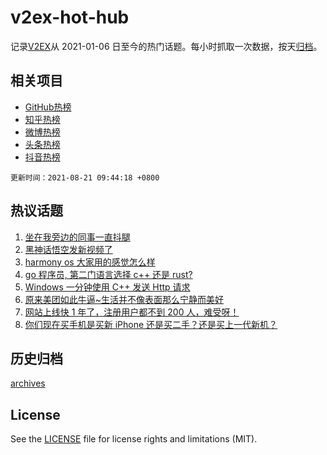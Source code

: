 # v2ex-hot-hub

 记录[V2EX](https://www.v2ex.com/)从 2021-01-06 日至今的热门话题。每小时抓取一次数据，按天[归档](archives)。
 
 ## 相关项目

- [GitHub热榜](https://github.com/lonnyzhang423/github-hot-hub)
- [知乎热榜](https://github.com/lonnyzhang423/zhihu-hot-hub)
- [微博热榜](https://github.com/lonnyzhang423/weibo-hot-hub)
- [头条热榜](https://github.com/lonnyzhang423/toutiao-hot-hub)
- [抖音热榜](https://github.com/lonnyzhang423/douyin-hot-hub)


 `更新时间：2021-08-21 09:44:18 +0800`

## 热议话题

1. [坐在我旁边的同事一直抖腿](https://www.v2ex.com/t/796934)
1. [黑神话悟空发新视频了](https://www.v2ex.com/t/796970)
1. [harmony os 大家用的感觉怎么样](https://www.v2ex.com/t/796954)
1. [go 程序员, 第二门语言选择 c++ 还是 rust?](https://www.v2ex.com/t/796969)
1. [Windows 一分钟使用 C++ 发送 Http 请求](https://www.v2ex.com/t/796981)
1. [原来美团如此牛逼~生活并不像表面那么宁静而美好](https://www.v2ex.com/t/797025)
1. [网站上线快 1 年了，注册用户都不到 200 人，难受呀！](https://www.v2ex.com/t/797038)
1. [你们现在买手机是买新 iPhone 还是买二手？还是买上一代新机？](https://www.v2ex.com/t/797055)

## 历史归档

[archives](archives)

## License

See the [LICENSE](LICENSE) file for license rights and limitations (MIT).
